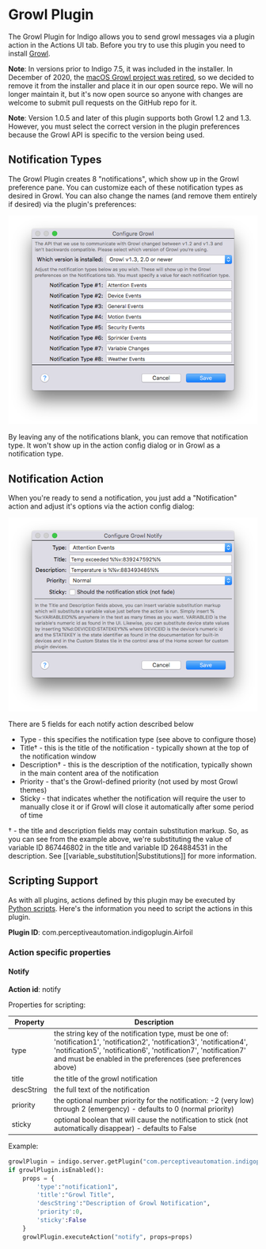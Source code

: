 # Growl Plugin
The Growl Plugin for Indigo allows you to send growl messages via a plugin action in the Actions UI tab. Before you try to use this plugin you need to install [Growl](http://www.growl.info/). 

**Note**: In versions prior to Indigo 7.5, it was included in the installer. In December of 2020, the [macOS Growl project was retired](https://growl.github.io/growl/), so we decided to remove it from the installer and place it in our open source repo. We will no longer maintain it, but it's now open source so anyone with changes are welcome to submit pull requests on the GitHub repo for it.

**Note**: Version 1.0.5 and later of this plugin supports both Growl 1.2 and 1.3. However, you must select the correct version in the plugin preferences because the Growl API is specific to the version being used. 

## Notification Types


The Growl Plugin creates 8 "notifications", which show up in the Growl preference pane. You can customize each of these notification types as desired in Growl. You can also change the names (and remove them entirely if desired) via the plugin's preferences:

![growl_preferences](growl_preferences.png)

By leaving any of the notifications blank, you can remove that notification type. It won't show up in the action config dialog or in Growl as a notification type. 

## Notification Action

When you're ready to send a notification, you just add a "Notification" action and adjust it's options via the action config dialog:

![growl_action_config](growl_action_config.png)

There are 5 fields for each notify action described below

  - Type - this specifies the notification type (see above to configure those)
  - Title† - this is the title of the notification - typically shown at the top of the notification window
  - Description† - this is the description of the notification, typically shown in the main content area of the notification
  - Priority - that's the Growl-defined priority (not used by most Growl themes)
  - Sticky - that indicates whether the notification will require the user to manually close it or if Growl will close it automatically after some period of time

† - the title and description fields may contain substitution markup. So, as you can see from the example above, we're substituting the value of variable ID 867446802 in the title and variable ID 264884531 in the description. See [[variable_substitution|Substitutions]] for more information.

## Scripting Support

As with all plugins, actions defined by this plugin may be executed by [Python scripts](https://www.indigodomo.com/docs/plugin_scripting_tutorial#scripting_indigo_plugins). Here's the information you need to script the actions in this plugin.

**Plugin ID**: com.perceptiveautomation.indigoplugin.Airfoil

### Action specific properties

#### Notify

**Action id**: notify

Properties for scripting:

| Property   | Description                                                  |
| ---------- | ------------------------------------------------------------ |
| type       | the string key of the notification type, must be one of: 'notification1', 'notification2', 'notification3', 'notification4', 'notification5', 'notification6', 'notification7', 'notification7' and must be enabled in the preferences (see preferences above) |
| title      | the title of the growl notification                          |
| descString | the full text of the notification                            |
| priority   | the optional number priority for the notification: -2 (very low) through 2 (emergency) - defaults to 0 (normal priority) |
| sticky     | optional boolean that will cause the notification to stick (not automatically disappear) - defaults to False |

Example:

```python
growlPlugin = indigo.server.getPlugin("com.perceptiveautomation.indigoplugin.growl")
if growlPlugin.isEnabled():
	props = {
		'type':"notification1", 
		'title':"Growl Title", 
		'descString':"Description of Growl Notification", 
		'priority':0, 
		'sticky':False
	}
	growlPlugin.executeAction("notify", props=props)
```